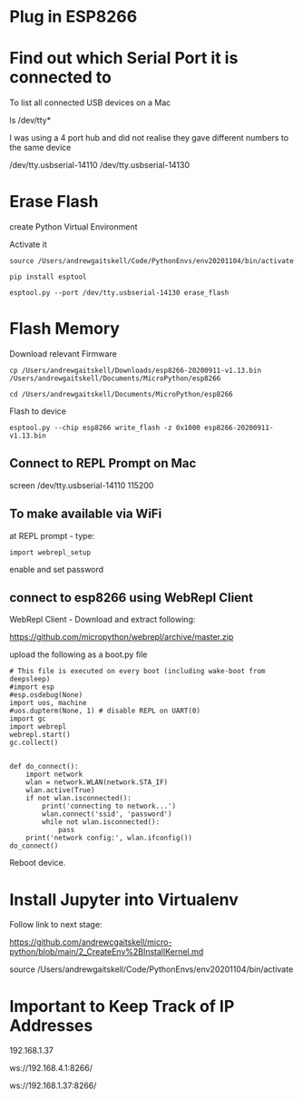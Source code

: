 # Plug in ESP8266

# Find out which Serial Port it is connected to

To list all connected USB devices on a Mac

ls /dev/tty*

I was using a 4 port hub and did not realise they gave different numbers to the same device

/dev/tty.usbserial-14110
/dev/tty.usbserial-14130

# Erase Flash

create Python Virtual Environment

Activate it

    source /Users/andrewgaitskell/Code/PythonEnvs/env20201104/bin/activate

    pip install esptool

    esptool.py --port /dev/tty.usbserial-14130 erase_flash


# Flash Memory

Download relevant Firmware

    cp /Users/andrewgaitskell/Downloads/esp8266-20200911-v1.13.bin /Users/andrewgaitskell/Documents/MicroPython/esp8266    
    
    cd /Users/andrewgaitskell/Documents/MicroPython/esp8266

Flash to device

    esptool.py --chip esp8266 write_flash -z 0x1000 esp8266-20200911-v1.13.bin

## Connect to REPL Prompt on Mac

screen /dev/tty.usbserial-14110 115200

## To make available via WiFi

at REPL prompt - type:

    import webrepl_setup

enable and set password

## connect to esp8266 using WebRepl Client

WebRepl Client - Download and extract following:

https://github.com/micropython/webrepl/archive/master.zip

upload the following as a boot.py file

    # This file is executed on every boot (including wake-boot from deepsleep)
    #import esp
    #esp.osdebug(None)
    import uos, machine
    #uos.dupterm(None, 1) # disable REPL on UART(0)
    import gc
    import webrepl
    webrepl.start()
    gc.collect()


    def do_connect():
        import network
        wlan = network.WLAN(network.STA_IF)
        wlan.active(True)
        if not wlan.isconnected():
            print('connecting to network...')
            wlan.connect('ssid', 'password')
            while not wlan.isconnected():
                pass
        print('network config:', wlan.ifconfig())
    do_connect()

Reboot device.

# Install Jupyter into Virtualenv 

Follow link to next stage:

https://github.com/andrewcgaitskell/micro-python/blob/main/2_CreateEnv%2BInstallKernel.md

source /Users/andrewgaitskell/Code/PythonEnvs/env20201104/bin/activate

# Important to Keep Track of IP Addresses

192.168.1.37

ws://192.168.4.1:8266/

ws://192.168.1.37:8266/


